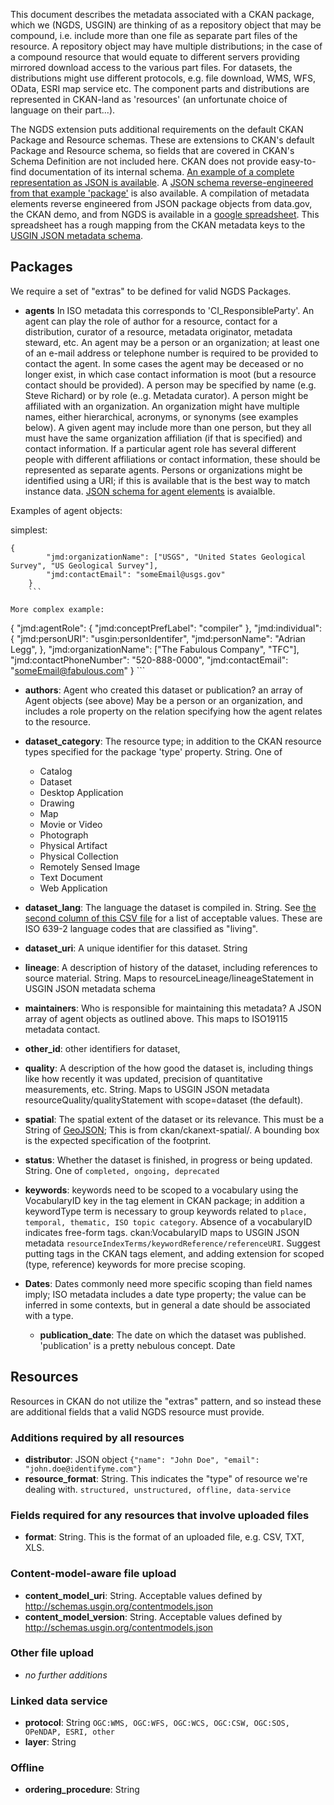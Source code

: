 This document describes the metadata associated with a CKAN package, which we (NGDS, USGIN) are thinking of as a repository object that may be compound, i.e. include more than one file as separate part files of the resource.  A repository object may have multiple distributions; in the case of a compound resource that would equate to different servers providing mirrored download access to the various part files. For datasets, the distributions might use different protocols, e.g. file download, WMS, WFS, OData, ESRI map service etc. The component parts and distributions are represented in CKAN-land as 'resources' (an unfortunate choice of language on their part...).

The NGDS extension puts additional requirements on the default CKAN Package and Resource schemas. These are extensions to CKAN's default Package and Resource schema, so fields that are covered in CKAN's Schema Definition are not included here. CKAN does not provide easy-to-find documentation of its internal schema. [An example of a complete representation as JSON is available](http://demo.ckan.org/api/3/action/package_show?id=adur_district_spending). A [JSON schema reverse-engineered from that example 'package'](https://raw.githubusercontent.com/usgin/json-metadata/master/CKAN-demo.jsonSchema.json) is also available. A compilation of metadata elements reverse engineered from JSON package objects from data.gov, the CKAN demo, and from NGDS is available in a [google spreadsheet](https://docs.google.com/spreadsheets/d/1JU0o9IDR6ebQEi1TNYjg2SttqaCtYmORPR7cNzHjzEY/edit#gid=1700091244). This spreadsheet has a rough mapping from the CKAN metadata keys to the [USGIN JSON metadata schema](https://github.com/usgin/json-metadata/blob/master/MetadataJSONschema.json).


## Packages

We require a set of "extras" to be defined for valid NGDS Packages.

- **agents**  In ISO metadata this corresponds to 'CI_ResponsibleParty'. An agent can play the role of author for a resource, contact for a distribution, curator of a resource, metadata originator, metadata steward, etc.  An agent may be a person or an organization; at least one of an e-mail address or telephone number is required to be provided to contact the agent. In some cases the agent may be deceased or no longer exist, in which case contact information is moot (but a resource contact should be provided). A person may be specified by name (e.g. Steve Richard) or by role (e..g. Metadata curator). A person might be affiliated with an organization. An organization might have multiple names, either hierarchical, acronyms, or synonyms (see examples below). A given agent may include more than one person, but they all must have the same organization affiliation (if that is specified) and contact information. If a particular agent role has several different people with different affiliations or contact information, these should be represented as separate agents. Persons or organizations might be identified using a URI; if this is available that is the best way to match instance data. [JSON schema for agent elements](https://github.com/usgin/json-metadata/blob/master/USGINAgentSchema.json) is avaialble.

Examples of agent objects:

simplest:

```
{
        "jmd:organizationName": ["USGS", "United States Geological Survey", "US Geological Survey"],
        "jmd:contactEmail": "someEmail@usgs.gov"
    }
    ``` 

More complex example:
```
{
        "jmd:agentRole": {
            "jmd:conceptPrefLabel": "compiler"
        },
        "jmd:individual": {
            "jmd:personURI": "usgin:personIdentifer",
            "jmd:personName": "Adrian Legg",
          },
        "jmd:organizationName": ["The Fabulous Company", "TFC"],
        "jmd:contactPhoneNumber": "520-888-0000",
        "jmd:contactEmail": "someEmail@fabulous.com"
    }
    ```



- **authors**: Agent who created this dataset or publication? an array of Agent objects (see above) May be a person or an organization, and includes a role property on the relation specifying how the agent relates to the resource.

- **dataset_category**: The resource type; in addition to the CKAN resource types specified for the package 'type' property.  String. One of 
  - Catalog
  - Dataset
  - Desktop Application
  - Drawing
  - Map
  - Movie or Video
  - Photograph
  - Physical Artifact
  - Physical Collection
  - Remotely Sensed Image
  - Text Document
  - Web Application
- **dataset_lang**: The language the dataset is compiled in. String. See [the second column of this CSV file](https://github.com/ngds/ckanext-ngds/blob/master/ckanext/ngds/base/resources/db/iso6392_languages.csv) for a list of acceptable values. These are ISO 639-2 language codes that are classified as "living".
- **dataset_uri**: A unique identifier for this dataset. String
- **lineage**: A description of history of the dataset, including references to source material. String. Maps to resourceLineage/lineageStatement in USGIN JSON metadata schema
- **maintainers**: Who is responsible for maintaining this metadata? A JSON array of agent objects as outlined above. This maps to ISO19115 metadata contact.
- **other_id**: other identifiers for dataset, 

- **quality**: A description of the how good the dataset is, including things like how recently it was updated, precision of quantitative measurements, etc. String. Maps to USGIN JSON metadata resourceQuality/qualityStatement with scope=dataset (the default).
- **spatial**: The spatial extent of the dataset or its relevance. This must be a String of [GeoJSON](http://geojson.org, ); This is from ckan/ckanext-spatial/. A bounding box is the expected specification of the footprint.
- **status**: Whether the dataset is finished, in progress or being updated. String. One of  `completed, ongoing, deprecated`

- **keywords**: keywords need to be scoped to a vocabulary using the VocabularyID key in the tag element in CKAN package; in addition a keywordType term is necessary to group keywords related to `place, temporal, thematic, ISO topic category`. Absence of a vocabularyID indicates free-form tags. ckan:VocabularyID maps to USGIN JSON metadata `resourceIndexTerms/keywordReference/referenceURI`.  Suggest putting tags in the CKAN tags element, and adding extension for scoped (type, reference) keywords for more precise scoping.

- **Dates**: 
Dates commonly need more specific scoping than field names imply; ISO metadata includes a date type property; the value can be inferred in some contexts, but in general a date should be associated with a type.
  - **publication_date**: The date on which the dataset was published. 'publication' is a pretty nebulous concept.  Date


## Resources

Resources in CKAN do not utilize the "extras" pattern, and so instead these are additional fields that a valid NGDS resource must provide.

### Additions required by all resources
- **distributor**: JSON object `{"name": "John Doe", "email": "john.doe@identifyme.com"}`
- **resource_format**: String. This indicates the "type" of resource we're dealing with. `structured, unstructured, offline, data-service`

### Fields required for any resources that involve uploaded files
- **format**: String. This is the format of an uploaded file, e.g. CSV, TXT, XLS.

### Content-model-aware file upload
- **content_model_uri**: String. Acceptable values defined by http://schemas.usgin.org/contentmodels.json
- **content_model_version**: String. Acceptable values defined by http://schemas.usgin.org/contentmodels.json

### Other file upload
- *no further additions*

### Linked data service
- **protocol**: String `OGC:WMS, OGC:WFS, OGC:WCS, OGC:CSW, OGC:SOS, OPeNDAP, ESRI, other`
- **layer**: String

### Offline
- **ordering_procedure**: String